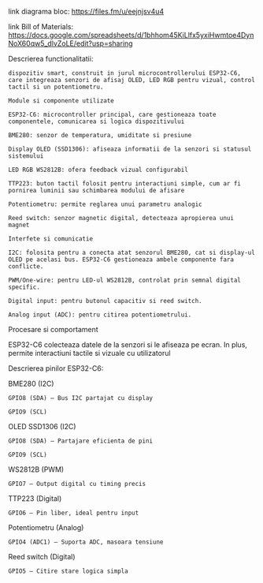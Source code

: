 link diagrama bloc: https://files.fm/u/eejnjsv4u4 

link Bill of Materials: https://docs.google.com/spreadsheets/d/1bhhom45KiLlfx5yxiHwmtoe4DynNoX60qw5_dlvZoLE/edit?usp=sharing 



Descrierea functionalitatii: 

	dispozitiv smart, construit in jurul microcontrollerului ESP32-C6, care integreaza senzori de afisaj OLED, LED RGB pentru vizual, control tactil si un potentiometru.

	Module si componente utilizate

    ESP32-C6: microcontroller principal, care gestioneaza toate componentele, comunicarea si logica dispozitivului

    BME280: senzor de temperatura, umiditate si presiune

    Display OLED (SSD1306): afiseaza informatii de la senzori si statusul sistemului

    LED RGB WS2812B: ofera feedback vizual configurabil

    TTP223: buton tactil folosit pentru interactiuni simple, cum ar fi pornirea luminii sau schimbarea modului de afisare

    Potentiometru: permite reglarea unui parametru analogic

    Reed switch: senzor magnetic digital, detecteaza apropierea unui magnet

	Interfete si comunicatie

    I2C: folosita pentru a conecta atat senzorul BME280, cat si display-ul OLED pe acelasi bus. ESP32-C6 gestioneaza ambele componente fara conflicte.

    PWM/One-wire: pentru LED-ul WS2812B, controlat prin semnal digital specific.

    Digital input: pentru butonul capacitiv si reed switch.

    Analog input (ADC): pentru citirea potentiometrului.

Procesare si comportament

ESP32-C6 colecteaza datele de la senzori si le afiseaza pe ecran. In plus, permite interactiuni tactile si vizuale cu utilizatorul





Descrierea pinilor ESP32-C6:

BME280 (I2C)

    GPIO8 (SDA) – Bus I2C partajat cu display

    GPIO9 (SCL)

OLED SSD1306 (I2C)

    GPIO8 (SDA) – Partajare eficienta de pini

    GPIO9 (SCL)

WS2812B (PWM)

    GPIO7 – Output digital cu timing precis

TTP223 (Digital)

    GPIO6 – Pin liber, ideal pentru input

Potentiometru (Analog)

    GPIO4 (ADC1) – Suporta ADC, masoara tensiune

Reed switch (Digital)

    GPIO5 – Citire stare logica simpla
	
